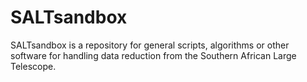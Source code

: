 SALTsandbox
===========

SALTsandbox is a repository for general scripts, algorithms or other software for handling data reduction from the Southern African Large Telescope.
